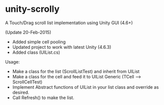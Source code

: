 unity-scrolly
=============

A Touch/Drag scroll list implementation using Unity GUI (4.6+)

(Update 20-Feb-2015)
- Added simple cell pooling
- Updated project to work with latest Unity (4.6.3) 
- Added class (UIList.cs)

Usage:

- Make a class for the list (ScrollListTest) and inherit from UIList<TCell>
- Make a class for the cell and feed it to UIList Generic (TCell --> ScrollCellTest) 
- Implement Abstract functions of UIList<T> in your list class and override as desired.
- Call Refresh() to make the list.


